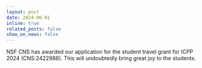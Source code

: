 ```yaml
---
layout: post
date: 2024-06-01
inline: true
related_posts: false
show_on_news: false
---
```


NSF CNS has awarded our application for the student travel grant for ICPP 2024 (CNS:2422988). This will undoubtedly bring great joy to the students.
